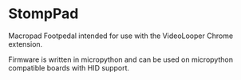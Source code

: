 # StompPad

Macropad Footpedal intended for use with the VideoLooper Chrome extension.

Firmware is written in micropython and can be used on micropython compatible boards with HID support.
